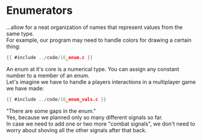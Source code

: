 # Enumerators

...allow for a neat organization of names that represent values from the same
type.  
For example, our program may need to handle colors for drawing a certain thing:

```c
{{ #include ../code/16_enum.c }}
```

An enum at it's core is a numerical type. You can assign any constant number to
a member of an enum.  
Let's imagine we have to handle a players interactions in a multiplayer game we
have made:  

```c
{{ #include ../code/16_enum_vals.c }}
```

"There are some gaps in the enum."  
Yes, because we planned only so many different signals so far.  
In case we need to add one or two more "combat signals", we don't need to worry
about shoving all the other signals after that back.  
